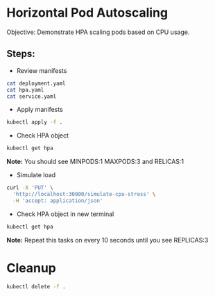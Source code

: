 # Horizontal Pod Autoscaling
Objective: Demonstrate HPA scaling pods based on CPU usage.

## Steps:
* Review manifests
```bash
cat deployment.yaml
cat hpa.yaml
cat service.yaml
```
* Apply manifests
```bash
kubectl apply -f .
```

* Check HPA object
```bash
kubectl get hpa
```
**Note:** You should see MINPODS:1 MAXPODS:3 and RELICAS:1

* Simulate load
```bash
curl -X 'PUT' \
  'http://localhost:30000/simulate-cpu-stress' \
  -H 'accept: application/json'
```

* Check HPA object in new terminal
```bash
kubectl get hpa
```
**Note:** Repeat this tasks on every 10 seconds until you see REPLICAS:3

# Cleanup
```bash
kubectl delete -f .
```